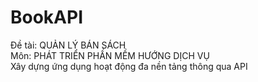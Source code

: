 # BookAPI
Đề tài: QUẢN LÝ BÁN SÁCH  
Môn: PHÁT TRIỂN PHẦN MỀM HƯỚNG DỊCH VỤ  
Xây dựng ứng dụng hoạt động đa nền tảng thông qua API
